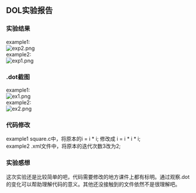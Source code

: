 ## DOL实验报告


### 实验结果
example1:  
![exp2.png](https://ooo.0o0.ooo/2016/10/22/580b256578eb5.png)  
example2:  
![exp1.png](https://ooo.0o0.ooo/2016/10/22/580b256584568.png)  
  
  
### .dot截图  
example1:  
![ex1.png](https://ooo.0o0.ooo/2016/10/22/580b272469c56.png)  
example2:  
![ex2.png](https://ooo.0o0.ooo/2016/10/22/580b27246a6cc.png)  

### 代码修改  
example1 square.c中，将原本的i = i * i; 修改成 i = i * i * i;  
example2 .xml文件中，将原本的迭代次数3改为2;  

### 实验感想  
这次实验还是比较简单的吧，代码需要修改的地方课件上都有标明。通过观察.dot的变化可以帮助理解代码的意义。其他还没接触到的文件依然不是很理解吧。
